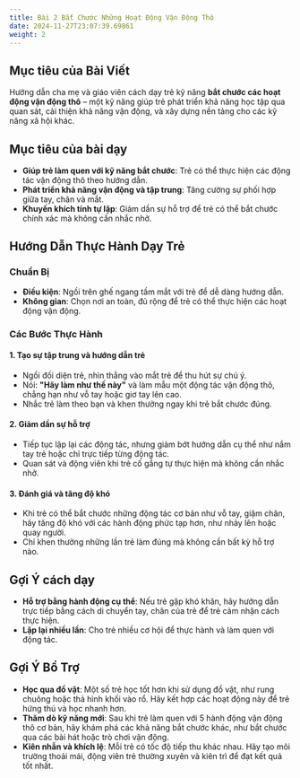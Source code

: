 ```yaml
---
title: Bài 2 Bắt Chước Những Hoạt Động Vận Động Thô 
date: 2024-11-27T23:07:39.69861
weight: 2
---
```

## Mục tiêu của Bài Viết  

Hướng dẫn cha mẹ và giáo viên cách dạy trẻ kỹ năng **bắt chước các hoạt động vận động thô** – một kỹ năng giúp trẻ phát triển khả năng học tập qua quan sát, cải thiện khả năng vận động, và xây dựng nền tảng cho các kỹ năng xã hội khác.

## Mục tiêu của bài dạy  

- **Giúp trẻ làm quen với kỹ năng bắt chước**: Trẻ có thể thực hiện các động tác vận động thô theo hướng dẫn.  
- **Phát triển khả năng vận động và tập trung**: Tăng cường sự phối hợp giữa tay, chân và mắt.  
- **Khuyến khích tính tự lập**: Giảm dần sự hỗ trợ để trẻ có thể bắt chước chính xác mà không cần nhắc nhở.  

## Hướng Dẫn Thực Hành Dạy Trẻ  

### Chuẩn Bị  

- **Điều kiện**: Ngồi trên ghế ngang tầm mắt với trẻ để dễ dàng hướng dẫn.  
- **Không gian**: Chọn nơi an toàn, đủ rộng để trẻ có thể thực hiện các hoạt động vận động.  

### Các Bước Thực Hành  

#### 1. Tạo sự tập trung và hướng dẫn trẻ  
- Ngồi đối diện trẻ, nhìn thẳng vào mắt trẻ để thu hút sự chú ý.  
- Nói: **"Hãy làm như thế này"** và làm mẫu một động tác vận động thô, chẳng hạn như vỗ tay hoặc giơ tay lên cao.  
- Nhắc trẻ làm theo bạn và khen thưởng ngay khi trẻ bắt chước đúng.  

#### 2. Giảm dần sự hỗ trợ  
- Tiếp tục lặp lại các động tác, nhưng giảm bớt hướng dẫn cụ thể như nắm tay trẻ hoặc chỉ trực tiếp từng động tác.  
- Quan sát và động viên khi trẻ cố gắng tự thực hiện mà không cần nhắc nhở.  

#### 3. Đánh giá và tăng độ khó  
- Khi trẻ có thể bắt chước những động tác cơ bản như vỗ tay, giậm chân, hãy tăng độ khó với các hành động phức tạp hơn, như nhảy lên hoặc quay người.  
- Chỉ khen thưởng những lần trẻ làm đúng mà không cần bất kỳ hỗ trợ nào.  

## Gợi Ý cách dạy  

- **Hỗ trợ bằng hành động cụ thể**: Nếu trẻ gặp khó khăn, hãy hướng dẫn trực tiếp bằng cách di chuyển tay, chân của trẻ để trẻ cảm nhận cách thực hiện.  
- **Lặp lại nhiều lần**: Cho trẻ nhiều cơ hội để thực hành và làm quen với động tác.  

## Gợi Ý Bổ Trợ  

- **Học qua đồ vật**: Một số trẻ học tốt hơn khi sử dụng đồ vật, như rung chuông hoặc thả hình khối vào rổ. Hãy kết hợp các hoạt động này để trẻ hứng thú và học nhanh hơn.  
- **Thăm dò kỹ năng mới**: Sau khi trẻ làm quen với 5 hành động vận động thô cơ bản, hãy khám phá các khả năng bắt chước khác, như bắt chước qua các bài hát hoặc trò chơi vận động.  
- **Kiên nhẫn và khích lệ**: Mỗi trẻ có tốc độ tiếp thu khác nhau. Hãy tạo môi trường thoải mái, động viên trẻ thường xuyên và kiên trì để đạt kết quả tốt nhất.  





